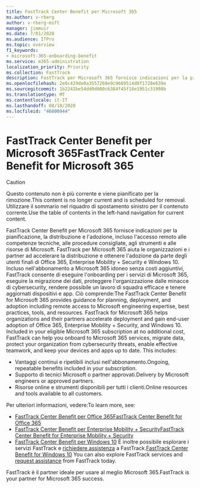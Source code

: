 ```yaml
---
title: FastTrack Center Benefit per Microsoft 365
ms.author: v-rberg
author: v-rberg-msft
manager: jimmuir
ms.date: 7/01/2020
ms.audience: ITPro
ms.topic: overview
f1_keywords:
- microsoft-365-onboarding-benefit
ms.service: m365-administration
localization_priority: Priority
ms.collection: FastTrack
description: FastTrack per Microsoft 365 fornisce indicazioni per la pianificazione, la distribuzione e l'adozione, incluso l'accesso remoto alle competenze tecniche, alle procedure consigliate, agli strumenti e alle risorse di Microsoft. FastTrack per Microsoft 365 aiuta le organizzazioni e i partner ad accelerare la distribuzione e ottenere l'adozione da parte degli utenti finali di Office 365, Windows 10 ed Enterprise Mobility + Security.
ms.openlocfilehash: 2e0c429de0a3557260e9c9689514d8f1728e639e
ms.sourcegitcommit: 1b2242be54dd0d000c6384f45f18e1951c31998b
ms.translationtype: MT
ms.contentlocale: it-IT
ms.lasthandoff: 08/18/2020
ms.locfileid: "46800944"
---
```

# <a name="fasttrack-center-benefit-for-microsoft-365"></a><span data-ttu-id="815f4-104">FastTrack Center Benefit per Microsoft 365</span><span class="sxs-lookup"><span data-stu-id="815f4-104">FastTrack Center Benefit for Microsoft 365</span></span>

> [!CAUTION]
> <span data-ttu-id="815f4-105">Questo contenuto non è più corrente e viene pianificato per la rimozione.</span><span class="sxs-lookup"><span data-stu-id="815f4-105">This content is no longer current and is scheduled for removal.</span></span> <span data-ttu-id="815f4-106">Utilizzare il sommario nel riquadro di spostamento sinistro per il contenuto corrente.</span><span class="sxs-lookup"><span data-stu-id="815f4-106">Use the table of contents in the left-hand navigation for current content.</span></span>

<span data-ttu-id="815f4-p103">FastTrack Center Benefit per Microsoft 365 fornisce indicazioni per la pianificazione, la distribuzione e l'adozione, incluso l'accesso remoto alle competenze tecniche, alle procedure consigliate, agli strumenti e alle risorse di Microsoft. FastTrack per Microsoft 365 aiuta le organizzazioni e i partner ad accelerare la distribuzione e ottenere l'adozione da parte degli utenti finali di Office 365, Enterprise Mobility + Security e Windows 10. Incluso nell'abbonamento a Microsoft 365 idoneo senza costi aggiuntivi, FastTrack consente di eseguire l'onboarding per i servizi di Microsoft 365, eseguire la migrazione dei dati, proteggere l'organizzazione dalle minacce di cybersecurity, rendere possibile un lavoro di squadra efficace e tenere aggiornati dispositivi e app. Ciò comprende:</span><span class="sxs-lookup"><span data-stu-id="815f4-p103">The FastTrack Center Benefit for Microsoft 365 provides guidance for planning, deployment, and adoption including remote access to Microsoft engineering expertise, best practices, tools, and resources. FastTrack for Microsoft 365 helps organizations and their partners accelerate deployment and gain end-user adoption of Office 365, Enterprise Mobility + Security, and Windows 10. Included in your eligible Microsoft 365 subscription at no additional cost, FastTrack can help you onboard to Microsoft 365 services, migrate data, protect your organization from cybersecurity threats, enable effective teamwork, and keep your devices and apps up to date. This includes:</span></span>

- <span data-ttu-id="815f4-111">Vantaggi continui e ripetibili inclusi nell'abbonamento.</span><span class="sxs-lookup"><span data-stu-id="815f4-111">Ongoing, repeatable benefits included in your subscription.</span></span>
- <span data-ttu-id="815f4-112">Supporto di tecnici Microsoft o partner approvati.</span><span class="sxs-lookup"><span data-stu-id="815f4-112">Delivery by Microsoft engineers or approved partners.</span></span>
- <span data-ttu-id="815f4-113">Risorse online e strumenti disponibili per tutti i clienti.</span><span class="sxs-lookup"><span data-stu-id="815f4-113">Online resources and tools available to all customers.</span></span>
  
<span data-ttu-id="815f4-114">Per ulteriori informazioni, vedere:</span><span class="sxs-lookup"><span data-stu-id="815f4-114">To learn more, see:</span></span>

- [<span data-ttu-id="815f4-115">FastTrack Center Benefit per Office 365</span><span class="sxs-lookup"><span data-stu-id="815f4-115">FastTrack Center Benefit for Office 365</span></span>](O365-fasttrack-benefit-for-office-365.md) 
- [<span data-ttu-id="815f4-116">FastTrack Center Benefit per Enterprise Mobility + Security</span><span class="sxs-lookup"><span data-stu-id="815f4-116">FastTrack Center Benefit for Enterprise Mobility + Security</span></span>](EMS-fasttrack-benefit-for-EMS.md)
- <span data-ttu-id="815f4-117">[FastTrack Center Benefit per Windows 10](Win-10-fasttrack-benefit-for-Windows-10.md) È inoltre possibile esplorare i servizi FastTrack e [richiedere assistenza](https://go.microsoft.com/fwlink/p/?LinkId=2003903) a FastTrack.</span><span class="sxs-lookup"><span data-stu-id="815f4-117">[FastTrack Center Benefit for Windows 10](Win-10-fasttrack-benefit-for-Windows-10.md) You can also explore FastTrack services and [request assistance](https://go.microsoft.com/fwlink/p/?LinkId=2003903) from FastTrack today.</span></span>

<span data-ttu-id="815f4-118">FastTrack è il partner ideale per usare al meglio Microsoft 365.</span><span class="sxs-lookup"><span data-stu-id="815f4-118">FastTrack is your partner for Microsoft 365 success.</span></span>
  